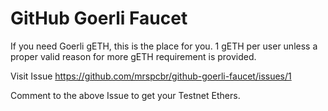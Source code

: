 # GitHub Goerli Faucet

If you need Goerli gETH, this is the place for you. 1 gETH per user unless a proper valid reason for more gETH requirement is provided.

Visit Issue https://github.com/mrspcbr/github-goerli-faucet/issues/1

Comment to the above Issue to get your Testnet Ethers.
